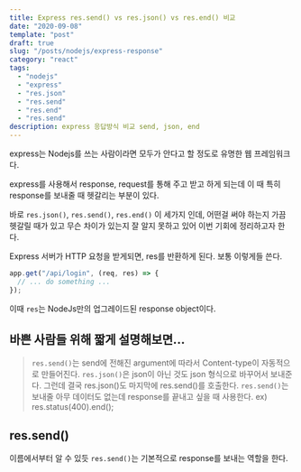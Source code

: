 ```yaml
---
title: Express res.send() vs res.json() vs res.end() 비교
date: "2020-09-08"
template: "post"
draft: true
slug: "/posts/nodejs/express-response"
category: "react"
tags:
  - "nodejs"
  - "express"
  - "res.json"
  - "res.send"
  - "res.end"
  - "res.send"
description: express 응답방식 비교 send, json, end
---
```


express는 Nodejs를 쓰는 사람이라면 모두가 안다고 할 정도로 유명한 웹 프레임워크다.

express를 사용해서 response, request를 통해 주고 받고 하게 되는데 이 때 특히 response를 보내줄 때 헷갈리는 부분이 있다.

바로 `res.json()`, `res.send()`, `res.end()` 이 세가지 인데, 어떤걸 써야 하는지 가끔 헷갈릴 때가 있고 무슨 차이가 있는지 잘 알지 못하고 있어 이번 기회에 정리하고자 한다.

Express 서버가 HTTP 요청을 받게되면, res를 반환하게 된다. 보통 이렇게들 쓴다.

```js
app.get("/api/login", (req, res) => {
  // ... do something ...
});
```

이때 `res`는 NodeJs만의 업그레이드된 response object이다.

## 바쁜 사람들 위해 짧게 설명해보면...

> `res.send()`는 send에 전해진 argument에 따라서 Content-type이 자동적으로 만들어진다.
> `res.json()`은 json이 아닌 것도 json 형식으로 바꾸어서 보내준다. 그런데 결국 res.json()도 마지막에 res.send()를 호출한다.
> `res.send()`는 보내줄 아무 데이터도 없는데 response를 끝내고 싶을 때 사용한다. ex) res.status(400).end();

## res.send()

이름에서부터 알 수 있듯 `res.send()`는 기본적으로 response를 보내는 역할을 한다.
